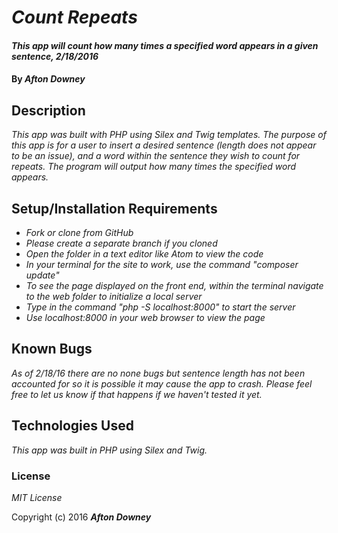 # _Count Repeats_

#### _This app will count how many times a specified word appears in a given sentence, 2/18/2016_

#### By _**Afton Downey**_

## Description

_This app was built with PHP using Silex and Twig templates. The purpose of this app is for a user to insert a desired sentence (length does not appear to be an issue), and a word within the sentence they wish to count for repeats. The program will output how many times the specified word appears._

## Setup/Installation Requirements

* _Fork or clone from GitHub_
* _Please create a separate branch if you cloned_
* _Open the folder in a text editor like Atom to view the code_
* _In your terminal for the site to work, use the command "composer update"_
* _To see the page displayed on the front end, within the terminal navigate to the web folder to initialize a local server_
* _Type in the command "php -S localhost:8000" to start the server_
* _Use localhost:8000 in your web browser to view the page_


## Known Bugs

_As of 2/18/16 there are no none bugs but sentence length has not been accounted for so it is possible it may cause the app to crash. Please feel free to let us know if that happens if we haven't tested it yet._

## Technologies Used

_This app was built in PHP using Silex and Twig._

### License

*MIT License*

Copyright (c) 2016 **_Afton Downey_**
